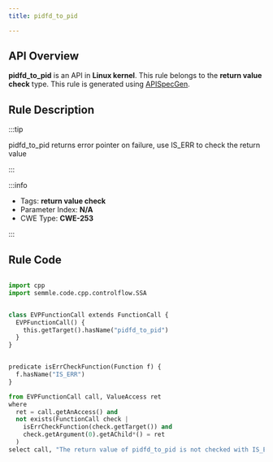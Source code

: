 ```yaml
---
title: pidfd_to_pid

---
```



## API Overview
**pidfd_to_pid** is an API in **Linux kernel**. This rule belongs to the **return value check** type. This rule is generated using [APISpecGen](../../tools/APISpecGen).
## Rule Description

:::tip

pidfd_to_pid returns error pointer on failure, use IS_ERR to check the return value

:::

:::info

- Tags: **return value check**
- Parameter Index: **N/A**
- CWE Type: **CWE-253**

:::

## Rule Code
```python

import cpp
import semmle.code.cpp.controlflow.SSA


class EVPFunctionCall extends FunctionCall {
  EVPFunctionCall() {
    this.getTarget().hasName("pidfd_to_pid")
  }
}


predicate isErrCheckFunction(Function f) {
  f.hasName("IS_ERR") 
}

from EVPFunctionCall call, ValueAccess ret
where
  ret = call.getAnAccess() and
  not exists(FunctionCall check |
    isErrCheckFunction(check.getTarget()) and
    check.getArgument(0).getAChild*() = ret
  )
select call, "The return value of pidfd_to_pid is not checked with IS_ERR."
    
```